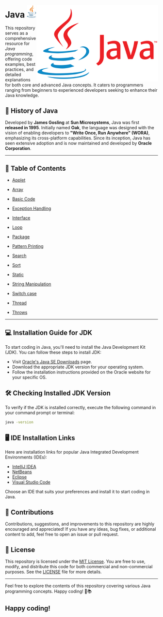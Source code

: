# Java [<img alt="Java Logo" width="30" src="assets/java-logo-2.png">](https://www.java.com/en/) <img align="right" alt="Java Logo" width="400" src="assets/Java-Logo.png">

This repository serves as a comprehensive resource for _Java programming_, offering code examples, best practices, and detailed explanations for both core and advanced Java concepts. It caters to programmers ranging from beginners to experienced developers seeking to enhance their Java knowledge.

## 📜 History of Java

Developed by **James Gosling** at **Sun Microsystems**, Java was first **released in 1995**. Initially named **Oak**, the language was designed with the vision of enabling developers to **"Write Once, Run Anywhere" (WORA)**, emphasizing its cross-platform capabilities. Since its inception, Java has seen extensive adoption and is now maintained and developed by **Oracle Corporation**.

---

## 📑 Table of Contents


- [Applet](https://github.com/ThisIs-Developer/Java/tree/main/Applet)
- [Array](https://github.com/ThisIs-Developer/Java/tree/main/Array)

- [Basic Code](https://github.com/ThisIs-Developer/Java/tree/main/Basic%20Code)
- [Exception Handling](https://github.com/ThisIs-Developer/Java/tree/main/Exception%20Handling)

- [Interface](https://github.com/ThisIs-Developer/Java/tree/main/Interface)
- [Loop](https://github.com/ThisIs-Developer/Java/tree/main/Loop)

- [Package](https://github.com/ThisIs-Developer/Java/tree/main/Package)
- [Pattern Printing](https://github.com/ThisIs-Developer/Java/tree/main/Pattern%20Printing)

- [Search](https://github.com/ThisIs-Developer/Java/tree/main/Search)
- [Sort](https://github.com/ThisIs-Developer/Java/tree/main/Sort)

- [Static](https://github.com/ThisIs-Developer/Java/tree/main/Static)
- [String Manipulation](https://github.com/ThisIs-Developer/Java/tree/main/String%20Manipulation)

- [Switch case](https://github.com/ThisIs-Developer/Java/tree/main/Switch%20case)
- [Thread](https://github.com/ThisIs-Developer/Java/tree/main/Thread)

- [Throws](https://github.com/ThisIs-Developer/Java/tree/main/Throws)
---

## 💻 Installation Guide for JDK

To start coding in Java, you'll need to install the Java Development Kit (JDK). You can follow these steps to install JDK:

- Visit [Oracle's Java SE Downloads](https://www.oracle.com/java/technologies/javase-jdk11-downloads.html) page.
- Download the appropriate JDK version for your operating system.
- Follow the installation instructions provided on the Oracle website for your specific OS.

## 🛠️ Checking Installed JDK Version

To verify if the JDK is installed correctly, execute the following command in your command prompt or terminal:

```bash
java -version
```

## 🖥️ IDE Installation Links

Here are installation links for popular Java Integrated Development Environments (IDEs):

- [IntelliJ IDEA](https://www.jetbrains.com/idea/download/)
- [NetBeans](https://netbeans.apache.org/download/index.html)
- [Eclipse](https://www.eclipse.org/downloads/)
- [Visual Studio Code](https://code.visualstudio.com/)

Choose an IDE that suits your preferences and install it to start coding in Java.

## 🌟 Contributions

Contributions, suggestions, and improvements to this repository are highly encouraged and appreciated! If you have any ideas, bug fixes, or additional content to add, feel free to open an issue or pull request.

## 📄 License

This repository is licensed under the [MIT License](LICENSE). You are free to use, modify, and distribute this code for both commercial and non-commercial purposes. See the [LICENSE](LICENSE) file for more details.

---

Feel free to explore the contents of this repository covering various Java programming concepts. Happy coding! 🚀📚
## Happy coding!
